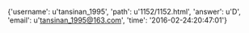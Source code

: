 {'username': u'tansinan_1995', 'path': u'1152/1152.html', 'answer': u'D', 'email': u'tansinan_1995@163.com', 'time': '2016-02-24:20:47:01'}